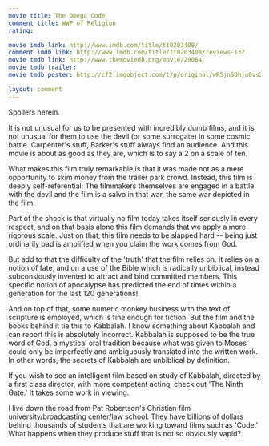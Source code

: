 ```yaml
---
movie title: The Omega Code
comment title: WWF of Religion
rating: 

movie imdb link: http://www.imdb.com/title/tt0203408/
comment imdb link: http://www.imdb.com/title/tt0203408/reviews-137
movie tmdb link: http://www.themoviedb.org/movie/29064
movie tmdb trailer: 
movie tmdb poster: http://cf2.imgobject.com/t/p/original/wR5jnSDhju0vs21CU8SapX2V7lM.jpg

layout: comment
---
```


Spoilers herein.

It is not unusual for us to be presented with incredibly dumb films, and it is not unusual for them to use the devil (or some surrogate) in some cosmic battle. Carpenter's stuff, Barker's stuff always find an audience. And this movie is about as good as they are, which is to say a 2 on a scale of ten.

What makes this film truly remarkable is that it was made not as a mere opportunity to skim money from the trailer park crowd. Instead, this film is deeply self-referential: The filmmakers themselves are engaged in a battle with the devil and the film is a salvo in that war, the same war depicted in the film.

Part of the shock is that virtually no film today takes itself seriously in every respect, and on that basis alone this film demands that we apply a more rigorous scale. Just on that, this film needs to be slapped hard -- being just ordinarily bad is amplified when you claim the work comes from God.

But add to that the difficulty of the 'truth' that the film relies on. It relies on a notion of fate, and on a use of the Bible which is radically unbiblical, instead subconsiously invented to attract and bind committed members. This specific notion of apocalypse has predicted the end of times within a generation for the last 120 generations!

And on top of that, some numeric monkey business with the text of scripture is employed, which is fine enough for fiction. But the film and the books behind it tie this to Kabbalah. I know something about Kabbalah and can report this is absolutely incorrect. Kabbalah is supposed to be the true word of God, a mystical oral tradition because what was  given to Moses could only be imperfectly and ambiguously translated into the written work. In other words, the secrets of Kabbalah are unbiblical by definition.

If you wish to see an intelligent film based on study of Kabbalah, directed by a first class director, with more competent acting, check out 'The Ninth Gate.' It takes some work in viewing. 

I live down the road from Pat Robertson's Christian film university/broadcasting center/law school. They have billions of dollars behind thousands of students that are working toward films such as 'Code.' What happens when they produce stuff that is not so obviously vapid?